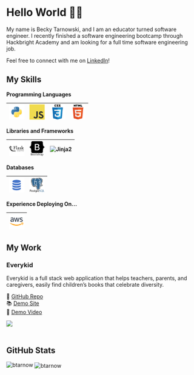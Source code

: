 # Hello World 👋🏼
My name is Becky Tarnowski, and I am an educator turned software engineer. I recently finished a software engineering bootcamp through Hackbright Academy and am looking for a full time software engineering job. 

Feel free to connect with me on [LinkedIn](https://www.linkedin.com/in/becky-tarnowski/)!

## My Skills

**Programming Languages**

<img title="Python" alt="Python" width="40px" src="https://raw.githubusercontent.com/github/explore/master/topics/python/python.png" />|<img alt="JS" title="JavaScript" width="40px" src="https://raw.githubusercontent.com/github/explore/master/topics/javascript/javascript.png">|<img src="https://raw.githubusercontent.com/devicons/devicon/master/icons/css3/css3-original-wordmark.svg" alt="css3" width="40"/> |<img src="https://raw.githubusercontent.com/devicons/devicon/master/icons/html5/html5-original-wordmark.svg" alt="html5" width="40"/>  
|--|--|--|--|



**Libraries and Frameworks**

<img title="Flask" alt="Flask" width="40px" src="https://raw.githubusercontent.com/github/explore/master/topics/flask/flask.png">| <img src="https://raw.githubusercontent.com/devicons/devicon/master/icons/bootstrap/bootstrap-plain-wordmark.svg" alt="bootstrap" width="40" height="40"/>| <img title="Jinja2" width="40px" src="https://rajputhimanshu.files.wordpress.com/2018/02/jinja.jpg?resize=539%2C249">
|--|--|--|


**Databases**

<img title="SQL" alt="SQL" width="40px" src="https://raw.githubusercontent.com/github/explore/master/topics/sql/sql.png">|<img title="Postgresql" src="https://raw.githubusercontent.com/devicons/devicon/master/icons/postgresql/postgresql-original-wordmark.svg" alt="postgresql" width="40" height="40"/> </a> <br>
|--|--|

**Experience Deploying On...**

<img title="AWS" alt="AWS" width="40px" src="https://raw.githubusercontent.com/github/explore/main/topics/aws/aws.png">|
|--|

## My Work
<h3>Everykid</h3>
Everykid is a full stack web application that helps teachers, parents, and caregivers, easily find children’s books that celebrate diversity.


🤖 [GitHub Repo](https://github.com/btarnow/EveryKid)
<br>
📚 [Demo Site](http://18.216.150.110/)
<br>
🎥 [Demo Video](https://youtu.be/d1moGgvH0Ew)
<br>

<img src="https://user-images.githubusercontent.com/113391507/227785145-fdc5f826-f109-4c4d-bf03-1799869a9b30.png" />

<br>
<br> 

## GitHub Stats

<p><img align="left" src="https://github-readme-stats.vercel.app/api/top-langs?username=btarnow&show_icons=true&locale=en&layout=compact" alt="btarnow" /></p>

<p>&nbsp;<img align="center" src="https://github-readme-stats.vercel.app/api?username=btarnow&show_icons=true&locale=en" alt="btarnow" /></p>

